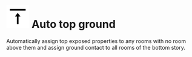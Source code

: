 # ![](../../.gitbook/assets/auto-top-ground.svg) Auto top ground

Automatically assign top exposed properties to any rooms with no room above them and assign ground contact to all rooms of the bottom story.